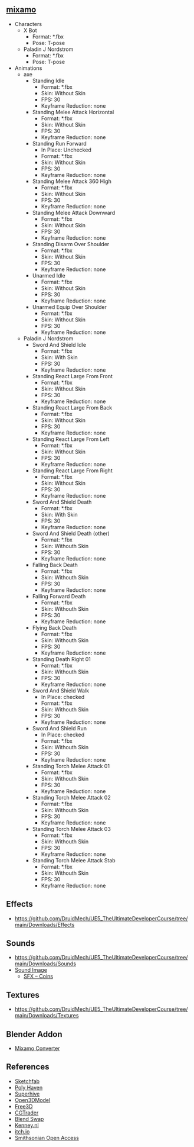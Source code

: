 ## [mixamo](https://www.mixamo.com/)
- Characters
  - X Bot 
    - Format: *.fbx
    - Pose: T-pose
  - Paladin J Nordstrom 
    - Format: *.fbx
    - Pose: T-pose
- Animations
  - axe 
    - Standing Idle
      - Format: *.fbx
      - Skin: Without Skin
      - FPS: 30
      - Keyframe Reduction: none
    - Standing Melee Attack Horizontal 
      - Format: *.fbx
      - Skin: Without Skin
      - FPS: 30
      - Keyframe Reduction: none
    - Standing Run Forward 
      - In Place: Unchecked
      - Format: *.fbx
      - Skin: Without Skin
      - FPS: 30
      - Keyframe Reduction: none
    - Standing Melee Attack 360 High
      - Format: *.fbx
      - Skin: Without Skin
      - FPS: 30
      - Keyframe Reduction: none
    - Standing Melee Attack Downward
      - Format: *.fbx
      - Skin: Without Skin
      - FPS: 30
      - Keyframe Reduction: none
    - Standing Disarm Over Shoulder
      - Format: *.fbx
      - Skin: Without Skin
      - FPS: 30
      - Keyframe Reduction: none
    - Unarmed Idle
      - Format: *.fbx
      - Skin: Without Skin
      - FPS: 30
      - Keyframe Reduction: none
    - Unarmed Equip Over Shoulder
      - Format: *.fbx
      - Skin: Without Skin
      - FPS: 30
      - Keyframe Reduction: none  
  - Paladin J Nordstrom 
    - Sword And Shield Idle
      - Format: *.fbx
      - Skin: With Skin
      - FPS: 30
      - Keyframe Reduction: none  
    - Standing React Large From Front
      - Format: *.fbx
      - Skin: Without Skin
      - FPS: 30
      - Keyframe Reduction: none  
    - Standing React Large From Back
      - Format: *.fbx
      - Skin: Without Skin
      - FPS: 30
      - Keyframe Reduction: none 
    - Standing React Large From Left
      - Format: *.fbx
      - Skin: Without Skin
      - FPS: 30
      - Keyframe Reduction: none 
    - Standing React Large From Right
      - Format: *.fbx
      - Skin: Without Skin
      - FPS: 30
      - Keyframe Reduction: none 
    - Sword And Shield Death
      - Format: *.fbx
      - Skin: With Skin
      - FPS: 30
      - Keyframe Reduction: none 
    - Sword And Shield Death (other)
      - Format: *.fbx
      - Skin: Withouth Skin
      - FPS: 30
      - Keyframe Reduction: none 
    - Falling Back Death
      - Format: *.fbx
      - Skin: Withouth Skin
      - FPS: 30
      - Keyframe Reduction: none 
    - Falling Forward Death
      - Format: *.fbx
      - Skin: Withouth Skin
      - FPS: 30
      - Keyframe Reduction: none 
    - Flying Back Death
      - Format: *.fbx
      - Skin: Withouth Skin
      - FPS: 30
      - Keyframe Reduction: none 
    - Standing Death Right 01
      - Format: *.fbx
      - Skin: Withouth Skin
      - FPS: 30
      - Keyframe Reduction: none 
    - Sword And Shield Walk
      - In Place: checked
      - Format: *.fbx
      - Skin: Withouth Skin
      - FPS: 30
      - Keyframe Reduction: none 
    - Sword And Shield Run
      - In Place: checked
      - Format: *.fbx
      - Skin: Withouth Skin
      - FPS: 30
      - Keyframe Reduction: none 
    - Standing Torch Melee Attack 01  
      - Format: *.fbx
      - Skin: Withouth Skin
      - FPS: 30
      - Keyframe Reduction: none 
    - Standing Torch Melee Attack 02  
      - Format: *.fbx
      - Skin: Withouth Skin
      - FPS: 30
      - Keyframe Reduction: none 
    - Standing Torch Melee Attack 03  
      - Format: *.fbx
      - Skin: Withouth Skin
      - FPS: 30
      - Keyframe Reduction: none 
    - Standing Torch Melee Attack Stab
      - Format: *.fbx
      - Skin: Withouth Skin
      - FPS: 30
      - Keyframe Reduction: none 
              
## Effects
- https://github.com/DruidMech/UE5_TheUltimateDeveloperCourse/tree/main/Downloads/Effects

## Sounds
- https://github.com/DruidMech/UE5_TheUltimateDeveloperCourse/tree/main/Downloads/Sounds
- [Sound Image](https://soundimage.org/)
  - [SFX – Coins](https://soundimage.org/sfx-coins/)

## Textures
- https://github.com/DruidMech/UE5_TheUltimateDeveloperCourse/tree/main/Downloads/Textures

## Blender Addon
- [Mixamo Converter](https://github.com/brkeejp/mixamo_converter)

## References 
- [Sketchfab](https://sketchfab.com/)
- [Poly Haven](https://polyhaven.com/)
- [Superhive](https://superhivemarket.com/)
- [Open3DModel](https://open3dmodel.com/)
- [Free3D](https://free3d.com/)
- [CGTrader](https://www.cgtrader.com/)
- [Blend Swap](https://www.blendswap.com/)
- [Kenney.nl](https://kenney.nl/)
- [itch.io](https://itch.io/)
- [Smithsonian Open Access](https://www.si.edu/openaccess)
